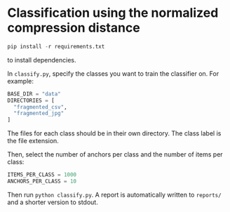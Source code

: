 # Classification using the normalized compression distance

```python
pip install -r requirements.txt
```

to install dependencies.

In `classify.py`, specify the classes you want to train the classifier on. For example:

```python
BASE_DIR = "data"
DIRECTORIES = [
  "fragmented_csv",
  "fragmented_jpg"
]
```

The files for each class should be in their own directory. The class label is the file extension.

Then, select the number of anchors per class and the number of items per class:

```python
ITEMS_PER_CLASS = 1000
ANCHORS_PER_CLASS = 10
```

Then run `python classify.py`. A report is automatically written to `reports/` and a shorter version to stdout.
